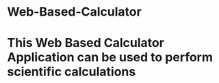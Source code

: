 # Web-Based-Calculator
<h1>This Web Based Calculator Application can be used to perform scientific calculations</h1>
